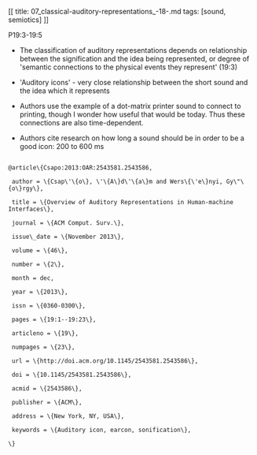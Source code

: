 [[
title: 07_classical-auditory-representations_-18-.md
tags: [sound, semiotics]
]]

P19:3-19:5

+ The classification of auditory representations depends on relationship
between the signification and the idea being represented, or degree of
'semantic connections to the physical events they represent' \(19:3\)

+ 'Auditory icons' - very close relationship between the short sound and the
idea which it represents

+ Authors use the example of a dot-matrix printer sound to connect to
printing, though I wonder how useful that would be today. Thus these
connections are also time-dependent.

+ Authors cite research on how long a sound should be in order to be a good
icon: 200 to 600 ms

  

~~~~~\{.bib\}

@article\{Csapo:2013:OAR:2543581.2543586,

 author = \{Csap\'\{o\}, \'\{A\}d\'\{a\}m and Wers\{\'e\}nyi, Gy\"\{o\}rgy\},

 title = \{Overview of Auditory Representations in Human-machine Interfaces\},

 journal = \{ACM Comput. Surv.\},

 issue\_date = \{November 2013\},

 volume = \{46\},

 number = \{2\},

 month = dec,

 year = \{2013\},

 issn = \{0360-0300\},

 pages = \{19:1--19:23\},

 articleno = \{19\},

 numpages = \{23\},

 url = \{http://doi.acm.org/10.1145/2543581.2543586\},

 doi = \{10.1145/2543581.2543586\},

 acmid = \{2543586\},

 publisher = \{ACM\},

 address = \{New York, NY, USA\},

 keywords = \{Auditory icon, earcon, sonification\},

\}

~~~~~
